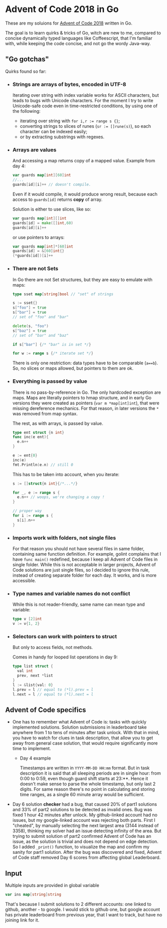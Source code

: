 # Advent of Code 2018 in Go

These are my soluions for [Advent of Code 2018](https://adventofcode.com/2018/) written in Go.

The goal is to learn quirks & tricks of Go, witch are new to me, compared to concise dynamically typed languages like Coffeescript, that I'm familiar with, while keeping the code concise, and not go the wordy Java-way.

## "Go gotchas"

Quirks found so far:

* ### Strings are **arrays of bytes**, encoded in **UTF-8**

  Iterating over string with index variable works for ASCII characters, but leads to bugs with Unicode characters. For the moment I try to write Unicode-safe code even in time-restricted conditions, by using one of the following:
  * iterating over string with `for i,r := range s {}`;
  * converting strings to slices of runes (`sr := []rune(s)`), so each character can be indexed easily;
  * or by extracting substrings with regexes.

* ### Arrays are **values**

  And accessing a map returns copy of a mapped value. Example from day 4:

  ```go
  var guards map[int][60]int
  //...
  guards[id][i]++ // doesn't compile.
  ```

  Even if it would compile, it would produce wrong result, because each access to `guards[id]` returns **copy** of array.

  Solution is either to use slices, like so:

  ```go
  var guards map[int][]int
  guards[id] = make([]int,60)
  guards[id][i]++
  ```

   or use pointers to arrays:

   ```go
   var guards map[int]*[60]int
   guards[id] = &[60]int{}
   (*guards[id])[i]++
   ```

* ### There are not Sets

  In Go there are not Set structures, but they are easy to emulate with maps:

  ```go
  type sset map[string]bool // "set" of strings

  s := sset{}
  s["foo"] = true
  s["bar"] = true
  // set of "foo" and "bar"

  delete(s, "foo")
  s["baz"] = true
  // set of "bar" and "baz"

  if s["bar"] {/* "bar" is in set */}

  for w := range s {/* iterate set */}
  ```

  There is only one restriction: data types have to be comparable (`a==b`). So, no slices or maps allowed, but pointers to them are ok.

* ### Everything is passed by value

  There is no pass-by-reference in Go. The only hardcoded exception are maps. Maps are literally pointers to hmap structure, and in early Go versions they were created as pointers (`var m *map[int]int`), that were missing dereference mechanics. For that reason, in later versions the `*` was removed from map syntax.

  The rest, as with arrays, is passed by value.

  ```go
  type ent struct {n int}
  func inc(e ent){
    e.n++
  }

  e := ent{0}
  inc(e)
  fmt.Println(e.n) // still 0
  ```

  This has to be taken into account, when you iterate:

  ```go
  s := []struct{n int}{/*...*/}

  for _, e := range s {
    e.n++ // woops, we're changing a copy !
  }

  // proper way
  for i := range s {
    s[i].n++
  }

  ```

* ### Imports work with folders, not single files

  For that reason you should not have several files in same folder, containing same function definition. For example, golint complains that I have `func main()` redefined, because I keep all Advent of Code files in single folder. While this is not acceptable in larger projects, Advent of Code solutions are just single files, so I decided to ignore this rule, instead of creating separate folder for each day. It works, and is more accessible.

* ### Type names and variable names do not conflict

  While this is not reader-friendly, same name can mean type and variable:

  ```go
  type v [2]int
  v := v{1, 2}
  ```

* ### Selectors can work with pointers to struct

  But only to access fields, not methods.

  Comes in handy for looped list operations in day 9:

  ```go
  type list struct {
    val int
    prev, next *list
  }
  l := &list{val: 0}
  l.prev = l // equal to (*l).prev = l
  l.next = l // equal to (*l).next = l
  ```

## Advent of Code specifics

* One has to remember what Advent of Code is: tasks with quickly implemented solutions. Solution submissions in leaderboard take anywhere from 1 to tens of minutes after task unlock. With that in mind, you have to watch for clues in task description, that allow you to get away from general case solution, that would require significantly more time to implement.

  * Day 4 example

    Timestamps are written in `YYYY-MM-DD HH:mm` format. But in task description it is said that all sleeping periods are in single hour: from 0:00 to 0:59, even though guard shift starts at 23:**. Hence it doesn't make sense to parse the whole timestamp, but only last 2 digits. For same reason there's no point in calculating and storing time ranges, as a single 60 minute array would be sufficient.

* Day 6 solution **checker** had a bug, that caused 20% of part1 solutions and 33% of part2 solutions to be detected as invalid ones. Bug was fixed 1 hour 42 minutes after unlock. My github-linked account had no issues, but my google-linked account was rejecting both parts. First I "cheated", by manually selecting the next largest area (3144 instead of 3358), thinking my solver had an issue detecting infinity of the area. But trying to submit solution of part2 confirmed Advent of Code has an issue, as the solution is trivial and does not depend on edge detection. So I added `_print()` function, to visualize the map and confirm my sanity for part1 solution. After the bug was discovered and fixed, Advent of Code staff removed Day 6 scores from affecting global Leaderboard.

## Input

Multiple inputs are provided in global variable

```go
var ins map[string]string
```

That's because I submit solutions to 2 different accounts: one linked to github, another - to google. I would stick to github one, but google account has private leaderboard from previous year, that I want to track, but have no joining link for it.
